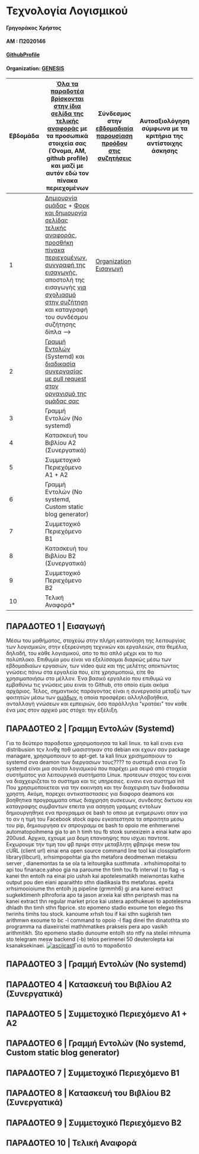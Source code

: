# Τεχνολογία Λογισμικού

#### Γρηγοράκος Χρήστος

#### ΑΜ : Π2020146

**[GithubProfile](https://github.com/x-dot)** 

#### Organization: [GENESIS](https://github.com/Genesis-The-Beginning)

| Εβδομάδα | [Όλα τα παραδοτέα βρίσκονται στην ίδια σελίδα της τελικής αναφοράς](https://epidrome.github.io/teaching/deliverables/) με τα προσωπικά στοιχεία σας (Όνομα, ΑΜ, github profile) και μαζί με αυτόν εδώ τον πίνακα περιεχομένων | Σύνδεσμος στην [εβδομαδιαία παρουσίαση προόδου στις συζητήσεις](https://github.com/courses-ionio/help/discussions/categories/show-and-tell) | Αυτοαξιολόγηση σύμφωνα με τα κριτήρια της αντίστοιχης άσκησης |
| --- | --- | --- | --- |
| 1 | [Δημιουργία ομάδας](https://epidrome.github.io/teaching/team/) + [Φορκ και δημιουργία σελίδας τελικής αναφοράς](https://epidrome.github.io/teaching/guide/), [προσθήκη πίνακα περιεχομένων](https://raw.githubusercontent.com/courses-ionio/sw/master/README.md), [συγγραφή της εισαγωγής](https://epidrome.github.io/teaching/intro/), αποστολή της εισαγωγής [για σχολιασμό στην συζήτηση](https://github.com/courses-ionio/sw/discussions/categories/show-and-tell) και καταγραφή του συνδέσμου συζήτησης δίπλα --> | [Organization](https://github.com/courses-ionio/sw/discussions/1133#discussioncomment-4960750) [Εισαγωγή](https://github.com/courses-ionio/sw/discussions/1219) | |
| 2 | [Γραμμή Εντολών](https://epidrome.github.io/teaching/cli) (Systemd) και [διαδικασία συνεργασίας με pull request στον οργανισμό της ομάδας σας](https://epidrome.github.io/teaching/team) | | |
| 3 | Γραμμή Εντολών (No systemd) | | |
| 4 | Κατασκευή του Βιβλίου Α2 (Συνεργατικά) | | |
| 5 | Συμμετοχικό Περιεχόμενο A1 + A2 | | |
| 6 | Γραμμή Εντολών (No systemd, Custom static blog generator) | | |
| 7 | Συμμετοχικό Περιεχόμενο B1 | | |
| 8 | Κατασκευή του Βιβλίου Β2 (Συνεργατικά) | | |
| 9 | Συμμετοχικό Περιεχόμενο B2 | | |
| 10 | Τελική Αναφορά* | | |

## ΠΑΡΑΔΟΤΕΟ 1 | Εισαγωγή

Μέσω του μαθήματος, στοχεύω στην πλήρη κατανόηση της λειτουργίας των λογισμικών, στην εξερεύνηση
τεχνικών και εργαλειών, στα θεμέλια, δηλαδή, του κάθε λογισμικού, απο το πιο απλό μέχρι και το
πιο πολύπλοκο. Επιθυμία μου είναι να εξελίσσομαι διαρκώς  μέσω των εβδομαδιαίων εργασιών,
των video quiz και της μελέτης αποκτώντας γνώσεις πάνω στα εργαλεία που, είτε χρησιμοποιώ, είτε θα
χρησιμοποιήσω στο μέλλον. Ένα βασικό εργαλείο που επιθυμώ να εμβαθύνω τις γνώσεις μου ειναι το 
Github, στο οποίο είμαι ακόμα αρχάριος. Τέλος, σημαντικός παράγοντας είναι η συνεργασία μεταξύ των φοιτητών
μέσω των [ομάδων](https://github.com/Genesis-The-Beginning), η οποία προσφέρει αλληλοβοήθεια, ανταλλαγή γνώσεων και εμπειριών, όσο παράλληλα
"κρατάει" τον καθε ένα μας στον αρχικό μας στόχο: την εξέλιξη. 

## ΠΑΡΑΔΟΤΕΟ 2 | Γραμμη Εντολών (Systemd)
Για το δεύτερο παραδοτεο χρησιμοποιησα τα kali linux. τα kali ειναι ενα distribusion τςν λινθχ ποθ ωασιστηκαν στο debian και εχουν σαν package managare, χρησιμοποιουν το apt-get. ta kali linux χρισημοποιουν το systemd σνα deamon των διεργασιων τους???? το συστεμδ ενιαι ενα Το systemd είναι μια σουίτα λογισμικού που παρέχει μια σειρά από στοιχεία συστήματος για λειτουργικά συστήματα Linux. προτευων στοχος του ειναι να διαχχειριζεται το συστημα και τις υπηρεσιες. εινανι ενα συστημα init Που χρησιμοποιιετεαι για την εκκινηση και την διαχειριση των διαδικασιω χρηστη. Ακόμη, παρεχει αντικαταστασεις για διαφορα deamons και βοηθητικα προγραμματα οπως διαχιρηση συσκευων, συνδεσης δικτυου και καταγραφης συμβαντων
επειτα για ασηηση γραμμης εντολων δημιουργηθηκε ενα προγραμμα σε bash to οποιο με ενημερωνει οταν για το αν η τιμή του Facebook stock 
αφου εγκατεστησα τα απραιτητα μεσω του pip, δημιουργησα εν απρογραμμ σε bash to opoio me enhmerwnei automatopoihmena gia to an h timh tou fb stoxk sunexizein a einai katw apo 200usd. 
Αρχικα, εχουμε μια δομη επαναηψης που ισχυει παντοτε. Εκχωρουμε την τιμη του φβ πριψε στην μεταβλητη φβπριψε mesw tou cURL (client url) einai ena open source command line tool kai clossplatform library(libcurl), xrhsimpopohtai gia thn metafora deodmenwn metaksu server , dianemontas ta se ola ta leitourgika susthmata 
. xrhshimopoitai to api tou finanace.yahoo gia na paroume thn timh tou fb interval ( to flag -s kanei thn entolh na einai pio ushxh kai apotelesmatikh meiwnontas kathe output pou den eiani aparaithto sthn diadikasia ths metaforas. epeita xrhsimooioiume thn entolh jq pipeline (grmmh6) gi ana kanei extract sugkektimenh plhroforia apo ta jason arxeia kai sthn periptwsh mas na kanei extract thn regular market price kai ustera apothukeuei to apotelesma dhladh thn timh sthn fbprice. sto epomeno stadio exoume ton elegxo ths twrinhs timhs tou stock. kanoume xrhsh tou if kai sthn sugkrish twn arithmwn exoume to bc -l command to opoio -l flag dinei thn dinatothta sto programma na diaxeiristei mathhmatikes prakseis pera apo vasikh arithmitikh. Sto epomeno stadio dunoume entolh sto ntfy na steilei mhnuma sto telegram mesw backend (-b)
telos perimenei 50 deuterolepta kai ksanaksekinaei. 
[![asciicast](https://asciinema.org/a/pKJgDTSXV51329gbknWbCd9gh.svg)](https://asciinema.org/a/pKJgDTSXV51329gbknWbCd9gh)Για αυτό το παραδοτέο 
## ΠΑΡΑΔΟΤΕΟ 3 | Γραμμή Εντολών (No systemd)

## ΠΑΡΑΔΟΤΕΟ 4 | Κατασκευή του Βιβλίου Α2 (Συνεργατικά)

## ΠΑΡΑΔΟΤΕΟ 5 | Συμμετοχικό Περιεχόμενο A1 + A2

## ΠΑΡΑΔΟΤΕΟ 6 | Γραμμή Εντολών (No systemd, Custom static blog generator)

## ΠΑΡΑΔΟΤΕΟ 7 | Συμμετοχικό Περιεχόμενο B1

## ΠΑΡΑΔΟΤΕΟ 8 | Κατασκευή του Βιβλίου Β2 (Συνεργατικά)

## ΠΑΡΑΔΟΤΕΟ 9 | Συμμετοχικό Περιεχόμενο B2

## ΠΑΡΑΔΟΤΕΟ 10 | Τελική Αναφορά
